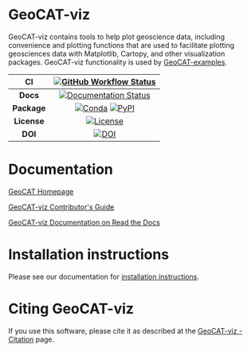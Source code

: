 
# GeoCAT-viz

GeoCAT-viz contains tools to help plot geoscience data, including convenience and plotting functions that are
used to facilitate plotting geosciences data with Matplotlib, Cartopy, and other visualization packages.
GeoCAT-viz functionality is used by
[GeoCAT-examples](https://github.com/NCAR/geocat-examples).

|          **CI**          |           [![GitHub Workflow Status][github-ci-badge]][github-ci-link]           |
|:------------------------:|:--------------------------------------------------------------------------------:|
|         **Docs**         |                  [![Documentation Status][rtd-badge]][rtd-link]                  |
|       **Package**        |       [![Conda][conda-badge]][conda-link] [![PyPI][pypi-badge]][pypi-link]       |
|       **License**        |                 [![License][license-badge]][license-badge-link]                  |
|         **DOI**          |                          [![DOI][doi-badge]][doi-link]                           |

# Documentation

[GeoCAT Homepage](https://geocat.ucar.edu/)

[GeoCAT-viz Contributor's Guide](https://geocat-viz.readthedocs.io/en/latest/contrib.html)

[GeoCAT-viz Documentation on Read the Docs](https://geocat-viz.readthedocs.io)

# Installation instructions

Please see our documentation for [installation instructions](https://geocat-viz.readthedocs.io/en/latest/installation.html).

# Citing GeoCAT-viz

If you use this software, please cite it as described at the [GeoCAT-viz - Citation](
https://geocat-viz.readthedocs.io/en/latest/citation.html) page.

[comment]: <> (reference links used for badges.)

[github-ci-badge]: https://img.shields.io/github/actions/workflow/status/NCAR/geocat-viz/ci.yml?branch=main&label=CI&style=for-the-badge
[github-ci-link]: https://github.com/NCAR/geocat-viz/actions/workflows/ci.yml
[rtd-badge]: https://img.shields.io/readthedocs/geocat-viz/latest.svg?style=for-the-badge
[rtd-link]: https://geocat-viz.readthedocs.io/en/latest/?badge=latest
[pypi-badge]: https://img.shields.io/pypi/v/geocat-viz?logo=pypix&style=for-the-badge
[pypi-link]: https://pypi.org/project/geocat-viz
[conda-badge]: https://img.shields.io/conda/vn/ncar/geocat-viz?logo=anaconda&style=for-the-badge
[conda-link]: https://anaconda.org/ncar/geocat-viz
[license-badge]: https://img.shields.io/badge/License-Apache_2.0-blue.svg?style=for-the-badge
[license-badge-link]: ./LICENSE
[upstream-examples-ci-badge]: https://img.shields.io/github/actions/workflow/status/NCAR/geocat-viz/upstream-examples-ci.yml?branch=main&label=Upstream%20Examples%20CI&style=for-the-badge
[upstream-examples-ci-link]: https://github.com/NCAR/geocat-viz/actions/workflows/upstream-examples-ci.yml
[doi-badge]: https://zenodo.org/badge/DOI/10.5281/zenodo.6941740.svg?style=for-the-badge
[doi-link]: https://doi.org/10.5281/zenodo.6941740

